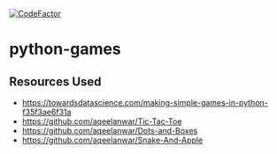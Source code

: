 [![CodeFactor](https://www.codefactor.io/repository/github/prplecake/python-games/badge)](https://www.codefactor.io/repository/github/prplecake/python-games)

# python-games

## Resources Used

* <https://towardsdatascience.com/making-simple-games-in-python-f35f3ae6f31a>
* <https://github.com/aqeelanwar/Tic-Tac-Toe>
* <https://github.com/aqeelanwar/Dots-and-Boxes>
* <https://github.com/aqeelanwar/Snake-And-Apple>
